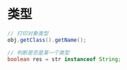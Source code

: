 # 类型

```java
// 打印对象类型
obj.getClass().getName();

// 判断是否是某一个类型
boolean res = str instanceof String;
```